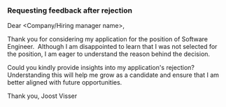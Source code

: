 

### Requesting feedback after rejection
Dear <Company/Hiring manager name>,

Thank you for considering my application for the position of Software Engineer. 
Although I am disappointed to learn that I was not selected for the position, I am eager to understand the reason behind the decision.

  
Could you kindly provide insights into my application's rejection? 
Understanding this will help me grow as a candidate and ensure that I am better aligned with future opportunities.  


Thank you,
Joost Visser